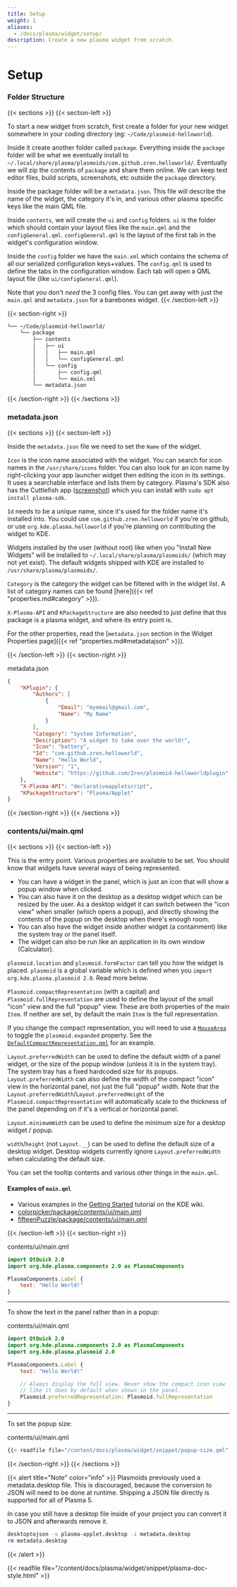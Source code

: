 ```yaml
---
title: Setup
weight: 1
aliases:
  - /docs/plasma/widget/setup/
description: Create a new plasma widget from scratch.
---
```


# Setup

### Folder Structure

\{{< sections >\}} \{{< section-left >\}}

To start a new widget from scratch, first create a folder for your new widget somewhere in your coding directory (eg: `~/Code/plasmoid-helloworld`).

Inside it create another folder called `package`. Everything inside the `package` folder will be what we eventually install to `~/.local/share/plasma/plasmoids/com.github.zren.helloworld/`. Eventually we will zip the contents of `package` and share them online. We can keep text editor files, build scripts, screenshots, etc outside the `package` directory.

Inside the package folder will be a `metadata.json`. This file will describe the name of the widget, the category it's in, and various other plasma specific keys like the main QML file.

Inside `contents`, we will create the `ui` and `config` folders. `ui` is the folder which should contain your layout files like the `main.qml` and the `configGeneral.qml`. `configGeneral.qml` is the layout of the first tab in the widget's configuration window.

Inside the `config` folder we have the `main.xml` which contains the schema of all our serialized configuration keys+values. The `config.qml` is used to define the tabs in the configuration window. Each tab will open a QML layout file (like `ui/configGeneral.qml`).

Note that you don't _need_ the 3 config files. You can get away with just the `main.qml` and `metadata.json` for a barebones widget. \{{< /section-left >\}}

\{{< section-right >\}}

```txt
└── ~/Code/plasmoid-helloworld/
    └── package
        ├── contents
        │   ├── ui
        │   │   ├── main.qml
        │   │   └── configGeneral.qml
        │   └── config
        │       ├── config.qml
        │       └── main.xml
        └── metadata.json
```

\{{< /section-right >\}} \{{< /sections >\}}

### metadata.json

\{{< sections >\}} \{{< section-left >\}}

Inside the `metadata.json` file we need to set the `Name` of the widget.

`Icon` is the icon name associated with the widget. You can search for icon names in the `/usr/share/icons` folder. You can also look for an icon name by right-clicking your app launcher widget then editing the icon in its settings. It uses a searchable interface and lists them by category. Plasma's SDK also has the Cuttlefish app ([screenshot](https://cdn.kde.org/screenshots/cuttlefish/cuttlefish.png)) which you can install with `sudo apt install plasma-sdk`.

`Id` needs to be a unique name, since it's used for the folder name it's installed into. You could use `com.github.zren.helloworld` if you're on github, or use `org.kde.plasma.helloworld` if you're planning on contributing the widget to KDE.

Widgets installed by the user (without root) like when you "Install New Widgets" will be installed to `~/.local/share/plasma/plasmoids/` (which may not yet exist). The default widgets shipped with KDE are installed to `/usr/share/plasma/plasmoids/`.

`Category` is the category the widget can be filtered with in the widget list. A list of category names can be found \[here]\(\{{< ref "properties.md#category" >\}}).

`X-Plasma-API` and `KPackageStructure` are also needed to just define that this package is a plasma widget, and where its entry point is.

For the other properties, read the \[`metadata.json` section in the Widget Properties page]\(\{{< ref "properties.md#metadatajson" >\}}).

\{{< /section-left >\}} \{{< section-right >\}}

metadata.json

```json
{
    "KPlugin": {
        "Authors": [
            {
                "Email": "myemail@gmail.com",
                "Name": "My Name"
            }
        ],
        "Category": "System Information",
        "Description": "A widget to take over the world!",
        "Icon": "battery",
        "Id": "com.github.zren.helloworld",
        "Name": "Hello World",
        "Version": "1",
        "Website": "https://github.com/Zren/plasmoid-helloworldplugin"
    },
    "X-Plasma-API": "declarativeappletscript",
    "KPackageStructure": "Plasma/Applet"
}
```

\{{< /section-right >\}} \{{< /sections >\}}

### contents/ui/main.qml

\{{< sections >\}} \{{< section-left >\}}

This is the entry point. Various properties are available to be set. You should know that widgets have several ways of being represented.

* You can have a widget in the panel, which is just an icon that will show a popup window when clicked.
* You can also have it on the desktop as a desktop widget which can be resized by the user. As a desktop widget it can switch between the "icon view" when smaller (which opens a popup), and directly showing the contents of the popup on the desktop when there's enough room.
* You can also have the widget inside another widget (a containment) like the system tray or the panel itself.
* The widget can also be run like an application in its own window (Calculator).

`plasmoid.location` and `plasmoid.formFactor` can tell you how the widget is placed. `plasmoid` is a global variable which is defined when you `import org.kde.plasma.plasmoid 2.0`. Read more below.

`Plasmoid.compactRepresentation` (with a capital) and `Plasmoid.fullRepresentation` are used to define the layout of the small "icon" view and the full "popup" view. These are both properties of the main `Item`. If neither are set, by default the main `Item` is the full representation.

If you change the compact representation, you will need to use a [`MouseArea`](https://doc.qt.io/qt-5/qml-qtquick-mousearea.html) to toggle the `plasmoid.expanded` property. See the [`DefaultCompactRepresentation.qml`](https://github.com/KDE/plasma-desktop/blob/master/desktoppackage/contents/applet/DefaultCompactRepresentation.qml) for an example.

`Layout.preferredWidth` can be used to define the default width of a panel widget, or the size of the popup window (unless it is in the system tray). The system tray has a fixed hardcoded size for its popups. `Layout.preferredWidth` can also define the width of the compact "icon" view in the horizontal panel, not just the full "popup" width. Note that the `Layout.preferredWidth`/`Layout.preferredHeight` of the `Plasmoid.compactRepresentation` will automatically scale to the thickness of the panel depending on if it's a vertical or horizontal panel.

`Layout.minimumWidth` can be used to define the minimum size for a desktop widget / popup.

`width`/`height` (not `Layout.__`) can be used to define the default size of a desktop widget. Desktop widgets currently ignore `Layout.preferredWidth` when calculating the default size.

You can set the tooltip contents and various other things in the `main.qml`.

#### Examples of `main.qml`

* Various examples in the [Getting Started](https://techbase.kde.org/Development/Tutorials/Plasma5/QML2/GettingStarted#main.qml) tutorial on the KDE wiki.
* [colorpicker/package/contents/ui/main.qml](https://github.com/KDE/kdeplasma-addons/blob/master/applets/colorpicker/package/contents/ui/main.qml)
* [fifteenPuzzle/package/contents/ui/main.qml](https://github.com/KDE/kdeplasma-addons/blob/master/applets/fifteenPuzzle/package/contents/ui/main.qml)

\{{< /section-left >\}} \{{< section-right >\}}

contents/ui/main.qml

```qml
import QtQuick 2.0
import org.kde.plasma.components 2.0 as PlasmaComponents

PlasmaComponents.Label {
    text: "Hello World!"
}
```

***

To show the text in the panel rather than in a popup:

contents/ui/main.qml

```qml
import QtQuick 2.0
import org.kde.plasma.components 2.0 as PlasmaComponents
import org.kde.plasma.plasmoid 2.0

PlasmaComponents.Label {
    text: "Hello World!"

    // Always display the full view. Never show the compact icon view
    // like it does by default when shown in the panel.
    Plasmoid.preferredRepresentation: Plasmoid.fullRepresentation
}
```

***

To set the popup size:

contents/ui/main.qml

```qml
{{< readfile file="/content/docs/plasma/widget/snippet/popup-size.qml" >}}
```

\{{< /section-right >\}} \{{< /sections >\}}

\{{< alert title="Note" color="info" >\}} Plasmoids previously used a metadata.desktop file. This is discouraged, because the conversion to JSON will need to be done at runtime. Shipping a JSON file directly is supported for all of Plasma 5.

In case you still have a desktop file inside of your project you can convert it to JSON and afterwards remove it.

```bash
desktoptojson -s plasma-applet.desktop -i metadata.desktop
rm metadata.desktop
```

\{{< /alert >\}}

\{{< readfile file="/content/docs/plasma/widget/snippet/plasma-doc-style.html" >\}}
